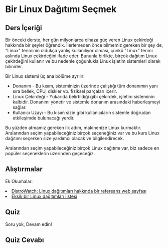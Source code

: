# Bir Linux Dağıtımı Seçmek 

## Ders İçeriği

Bir önceki derste, her gün milyonlarca cihaza güç veren Linux çekirdeği hakkında bir şeyler öğrendik. İlerlemeden önce bilmemiz gereken bir şey de, "Linux" teriminin oldukça yanlış kullanılıyor olması, çünkü "Linux" terimi aslında Linux çekirdeğini ifade eder. Bununla birlikte, birçok dağıtım Linux çekirdeğini kullanır ve bu nedenle çoğunlukla Linux işletim sistemleri olarak bilinirler. 

Bir Linux sistemi üç ana bölüme ayrılır:

<ul>
<li>Donanım - Bu kısım, sisteminizin üzerinde çalıştığı tüm donanımın yanı sıra bellek, CPU, diskler vb. fiziksel parçaları içerir.</li>
<li>Linux Çekirdeği - Yukarıda belirtildiği gibi çekirdek, işletim sisteminin kalbidir. Donanımı yönetir ve sistemle donanım arasındaki haberleşmeyi sağlar.</li>
<li>Kullanıcı Uzayı - Bu kısım sizin gibi kullanıcıların sistemle doğrudan etkileşimde bulunacağı yerdir.</li>
</ul>

Bu yüzden atmamız gereken ilk adım, makinenize Linux kurmaktır. Aralarından seçim yapabileceğiniz birçok seçeneğiniz var ve bu kurs Linux dağıtımı seçerken size yardımcı olacak ve bilgilendirecek.

Aralarından seçim yapabileceğiniz birçok Linux dağıtımı var, biz sadece en popüler seçeneklerin üzerinden geçeceğiz.

## Alıştırmalar

Ek Okumalar:
<li><a href='https://distrowatch.com/'>DistroWatch: Linux dağıtımları hakkında bir refereans web sayfası</a></li>
<li><a href='https://tr.wikipedia.org/wiki/Linux_da%C4%9F%C4%B1t%C4%B1mlar%C4%B1_listesi'>Eksik bir Linux dağıtımları listesi</a></li>

## Quiz

Soru yok, Devam edin!

## Quiz Cevabı
